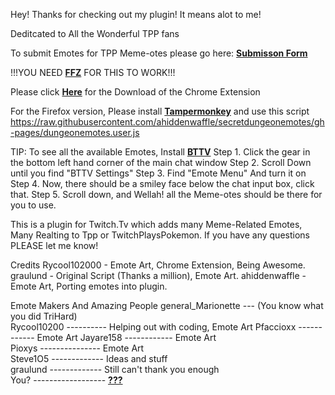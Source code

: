 Hey! Thanks for checking out my plugin! It means alot to me!

Deditcated to All the Wonderful TPP fans

To submit Emotes for TPP Meme-otes please go here: **[Submisson Form](http://goo.gl/forms/E8qS1JH0C6)**


!!!YOU NEED **[FFZ](http://www.frankerfacez.com/)** FOR THIS TO WORK!!!

Please click **[Here](https://chrome.google.com/webstore/detail/tpp-memotes/chagjmfjhbhihelppcenkcjobbnbaifn)** for the Download of the
Chrome Extension

For the Firefox version, Please install **[Tampermonkey](https://addons.mozilla.org/en-US/firefox/addon/tampermonkey/)** and use this script 	https://raw.githubusercontent.com/ahiddenwaffle/secretdungeonemotes/gh-pages/dungeonemotes.user.js

TIP: To see all the available Emotes, Install **[BTTV](https://nightdev.com/betterttv/)** 
Step 1. Click the gear in the bottom left hand corner of the main chat window
Step 2. Scroll Down until you find "BTTV Settings"
Step 3. Find "Emote Menu" And turn it on
Step 4. Now, there should be a smiley face below the chat input box, click that.
Step 5. Scroll down, and Wellah! all the Meme-otes should be there for you to use.

This is a plugin for Twitch.Tv which adds many Meme-Related Emotes, Many Realting to Tpp or TwitchPlaysPokemon. 
If you have any questions PLEASE let me know! 


Credits
Rycool102000 - Emote Art, Chrome Extension, Being Awesome.
graulund - Original Script (Thanks a million), Emote Art.
ahiddenwaffle - Emote Art, Porting emotes into plugin.

Emote Makers And Amazing People
general_Marionette --- (You know what you did TriHard)  
Rycool10200 ---------- Helping out with coding, Emote Art
Pfaccioxx ------------ Emote Art
Jayare158 ------------ Emote Art  
Pioxys --------------- Emote Art  
Steve1O5 ------------- Ideas and stuff  
graulund ------------- Still can't thank you enough  
You? ------------------ **[???](http://goo.gl/forms/E8qS1JH0C6)**

